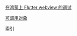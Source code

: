 [在鸿蒙上 Flutter webview 的调试](/flutter%20webview在鸿蒙上调试.md)

[可调用对象](/可调用对象%20(Callable%20Object).md)

索引